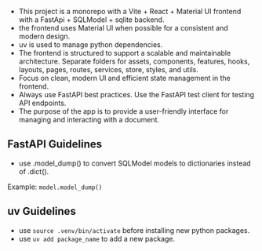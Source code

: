 - This project is a monorepo with a Vite + React + Material UI frontend with a FastApi + SQLModel + sqlite backend. 
- the frontend uses Material UI when possible for a consistent and modern design.
- uv is used to manage python dependencies.
- The frontend is structured to support a scalable and maintainable architecture. Separate folders for assets, components, features, hooks, layouts, pages, routes, services, store, styles, and utils.
- Focus on clean, modern UI and efficient state management in the frontend.
- Always use FastAPI best practices. Use the FastAPI test client for testing API endpoints.
- The purpose of the app is to provide a user-friendly interface for managing and interacting with a document.

## FastAPI Guidelines
- use .model_dump() to convert SQLModel models to dictionaries instead of .dict().

Example:
`model.model_dump()`

## uv Guidelines
- use `source .venv/bin/activate` before installing new python packages.
- use `uv add package_name` to add a new package.


